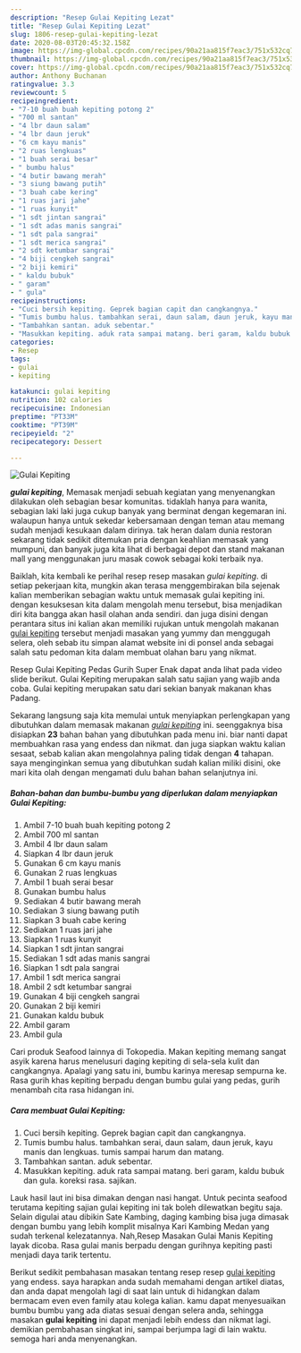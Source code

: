 ```yaml
---
description: "Resep Gulai Kepiting Lezat"
title: "Resep Gulai Kepiting Lezat"
slug: 1806-resep-gulai-kepiting-lezat
date: 2020-08-03T20:45:32.158Z
image: https://img-global.cpcdn.com/recipes/90a21aa815f7eac3/751x532cq70/gulai-kepiting-foto-resep-utama.jpg
thumbnail: https://img-global.cpcdn.com/recipes/90a21aa815f7eac3/751x532cq70/gulai-kepiting-foto-resep-utama.jpg
cover: https://img-global.cpcdn.com/recipes/90a21aa815f7eac3/751x532cq70/gulai-kepiting-foto-resep-utama.jpg
author: Anthony Buchanan
ratingvalue: 3.3
reviewcount: 5
recipeingredient:
- "7-10 buah buah kepiting potong 2"
- "700 ml santan"
- "4 lbr daun salam"
- "4 lbr daun jeruk"
- "6 cm kayu manis"
- "2 ruas lengkuas"
- "1 buah serai besar"
- " bumbu halus"
- "4 butir bawang merah"
- "3 siung bawang putih"
- "3 buah cabe kering"
- "1 ruas jari jahe"
- "1 ruas kunyit"
- "1 sdt jintan sangrai"
- "1 sdt adas manis sangrai"
- "1 sdt pala sangrai"
- "1 sdt merica sangrai"
- "2 sdt ketumbar sangrai"
- "4 biji cengkeh sangrai"
- "2 biji kemiri"
- " kaldu bubuk"
- " garam"
- " gula"
recipeinstructions:
- "Cuci bersih kepiting. Geprek bagian capit dan cangkangnya."
- "Tumis bumbu halus. tambahkan serai, daun salam, daun jeruk, kayu manis dan lengkuas. tumis sampai harum dan matang."
- "Tambahkan santan. aduk sebentar."
- "Masukkan kepiting. aduk rata sampai matang. beri garam, kaldu bubuk dan gula. koreksi rasa. sajikan."
categories:
- Resep
tags:
- gulai
- kepiting

katakunci: gulai kepiting 
nutrition: 102 calories
recipecuisine: Indonesian
preptime: "PT33M"
cooktime: "PT39M"
recipeyield: "2"
recipecategory: Dessert

---
```



![Gulai Kepiting](https://img-global.cpcdn.com/recipes/90a21aa815f7eac3/751x532cq70/gulai-kepiting-foto-resep-utama.jpg)

<b><i>gulai kepiting</i></b>, Memasak menjadi sebuah kegiatan yang menyenangkan dilakukan oleh sebagian besar komunitas. tidaklah hanya para wanita, sebagian laki laki juga cukup banyak yang berminat dengan kegemaran ini. walaupun hanya untuk sekedar kebersamaan dengan teman atau memang sudah menjadi kesukaan dalam dirinya. tak heran dalam dunia restoran sekarang tidak sedikit ditemukan pria dengan keahlian memasak yang mumpuni, dan banyak juga kita lihat di berbagai depot dan stand makanan mall yang menggunakan juru masak cowok sebagai koki terbaik nya.

Baiklah, kita kembali ke perihal resep resep masakan <i>gulai kepiting</i>. di setiap pekerjaan kita, mungkin akan terasa menggembirakan bila sejenak kalian memberikan sebagian waktu untuk memasak gulai kepiting ini. dengan kesuksesan kita dalam mengolah menu tersebut, bisa menjadikan diri kita bangga akan hasil olahan anda sendiri. dan juga disini dengan perantara situs ini kalian akan memiliki rujukan untuk mengolah makanan <u>gulai kepiting</u> tersebut menjadi masakan yang yummy dan menggugah selera, oleh sebab itu simpan alamat website ini di ponsel anda sebagai salah satu pedoman kita dalam membuat olahan baru yang nikmat.

Resep Gulai Kepiting Pedas Gurih Super Enak dapat anda lihat pada video slide berikut. Gulai Kepiting merupakan salah satu sajian yang wajib anda coba. Gulai kepiting merupakan satu dari sekian banyak makanan khas Padang.


Sekarang langsung saja kita memulai untuk menyiapkan perlengkapan yang dibutuhkan dalam memasak makanan <u><i>gulai kepiting</i></u> ini. seenggaknya bisa disiapkan <b>23</b> bahan bahan yang dibutuhkan pada menu ini. biar nanti dapat membuahkan rasa yang endess dan nikmat. dan juga siapkan waktu kalian sesaat, sebab kalian akan mengolahnya paling tidak dengan <b>4</b> tahapan. saya menginginkan semua yang dibutuhkan sudah kalian miliki disini, oke mari kita olah dengan mengamati dulu bahan bahan selanjutnya ini.

<!--inarticleads1-->

##### Bahan-bahan dan bumbu-bumbu yang diperlukan dalam menyiapkan Gulai Kepiting:

1. Ambil 7-10 buah buah kepiting potong 2
1. Ambil 700 ml santan
1. Ambil 4 lbr daun salam
1. Siapkan 4 lbr daun jeruk
1. Gunakan 6 cm kayu manis
1. Gunakan 2 ruas lengkuas
1. Ambil 1 buah serai besar
1. Gunakan  bumbu halus
1. Sediakan 4 butir bawang merah
1. Sediakan 3 siung bawang putih
1. Siapkan 3 buah cabe kering
1. Sediakan 1 ruas jari jahe
1. Siapkan 1 ruas kunyit
1. Siapkan 1 sdt jintan sangrai
1. Sediakan 1 sdt adas manis sangrai
1. Siapkan 1 sdt pala sangrai
1. Ambil 1 sdt merica sangrai
1. Ambil 2 sdt ketumbar sangrai
1. Gunakan 4 biji cengkeh sangrai
1. Gunakan 2 biji kemiri
1. Gunakan  kaldu bubuk
1. Ambil  garam
1. Ambil  gula


Cari produk Seafood lainnya di Tokopedia. Makan kepiting memang sangat asyik karena harus menelusuri daging kepiting di sela-sela kulit dan cangkangnya. Apalagi yang satu ini, bumbu karinya meresap sempurna ke. Rasa gurih khas kepiting berpadu dengan bumbu gulai yang pedas, gurih menambah cita rasa hidangan ini. 

<!--inarticleads2-->

##### Cara membuat Gulai Kepiting:

1. Cuci bersih kepiting. Geprek bagian capit dan cangkangnya.
1. Tumis bumbu halus. tambahkan serai, daun salam, daun jeruk, kayu manis dan lengkuas. tumis sampai harum dan matang.
1. Tambahkan santan. aduk sebentar.
1. Masukkan kepiting. aduk rata sampai matang. beri garam, kaldu bubuk dan gula. koreksi rasa. sajikan.


Lauk hasil laut ini bisa dimakan dengan nasi hangat. Untuk pecinta seafood terutama kepiting sajian gulai kepiting ini tak boleh dilewatkan begitu saja. Selain digulai atau dibikin Sate Kambing, daging kambing bisa juga dimasak dengan bumbu yang lebih komplit misalnya Kari Kambing Medan yang sudah terkenal kelezatannya. Nah,Resep Masakan Gulai Manis Kepiting layak dicoba. Rasa gulai manis berpadu dengan gurihnya kepiting pasti menjadi daya tarik tertentu. 

Berikut sedikit pembahasan masakan tentang resep resep <u>gulai kepiting</u> yang endess. saya harapkan anda sudah memahami dengan artikel diatas, dan anda dapat mengolah lagi di saat lain untuk di hidangkan dalam bermacam even even family atau kolega kalian. kamu dapat menyesuaikan bumbu bumbu yang ada diatas sesuai dengan selera anda, sehingga masakan <b>gulai kepiting</b> ini dapat menjadi lebih endess dan nikmat lagi. demikian pembahasan singkat ini, sampai berjumpa lagi di lain waktu. semoga hari anda menyenangkan.
